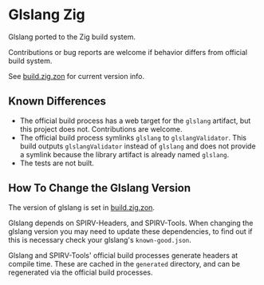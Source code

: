 # Glslang Zig

Glslang ported to the Zig build system.

Contributions or bug reports are welcome if behavior differs from official build system.

See [build.zig.zon](build.zig.zon) for current version info.

## Known Differences

* The official build process has a web target for the `glslang` artifact, but this project does not. Contributions are welcome.
* The official build process symlinks `glslang` to `glslangValidator`. This build outputs `glslangValidator` instead of `glslang` and does not provide a symlink because the library artifact is already named `glslang`.
* The tests are not built.

## How To Change the Glslang Version

The version of glslang is set in [build.zig.zon](build.zig.zon).

Glslang depends on SPIRV-Headers, and SPIRV-Tools. When changing the glslang version you may need to update these dependencies, to find out if this is necessary check your glslang's `known-good.json`.

Glslang and SPIRV-Tools' official build processes generate headers at compile time. These are cached in the `generated` directory, and can be regenerated via the official build processes.
